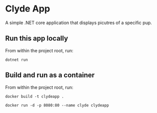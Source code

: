 # Clyde App

A simple .NET core application that displays picutres of a specific pup.


## Run this app locally

From within the project root, run:
```console
dotnet run
```

## Build and run as a container

From within the project root, run:

```console
docker build -t clydeapp .

docker run -d -p 8080:80 --name clyde clydeapp
```
